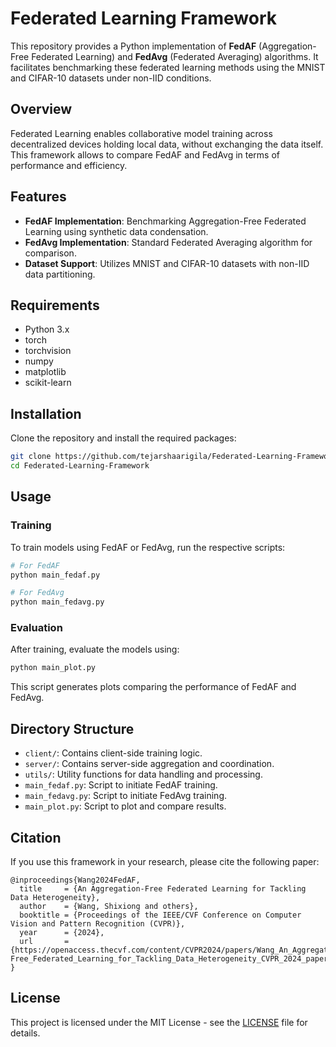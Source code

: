 # Federated Learning Framework

This repository provides a Python implementation of **FedAF** (Aggregation-Free Federated Learning) and **FedAvg** (Federated Averaging) algorithms. It facilitates benchmarking these federated learning methods using the MNIST and CIFAR-10 datasets under non-IID conditions.

## Overview

Federated Learning enables collaborative model training across decentralized devices holding local data, without exchanging the data itself. This framework allows to compare FedAF and FedAvg in terms of performance and efficiency.

## Features

- **FedAF Implementation**: Benchmarking Aggregation-Free Federated Learning using synthetic data condensation.
- **FedAvg Implementation**: Standard Federated Averaging algorithm for comparison.
- **Dataset Support**: Utilizes MNIST and CIFAR-10 datasets with non-IID data partitioning.

## Requirements

- Python 3.x
- torch
- torchvision
- numpy
- matplotlib
- scikit-learn

## Installation

Clone the repository and install the required packages:

```bash
git clone https://github.com/tejarshaarigila/Federated-Learning-Framework.git
cd Federated-Learning-Framework
```

## Usage

### Training

To train models using FedAF or FedAvg, run the respective scripts:

```bash
# For FedAF
python main_fedaf.py

# For FedAvg
python main_fedavg.py
```

### Evaluation

After training, evaluate the models using:

```bash
python main_plot.py
```

This script generates plots comparing the performance of FedAF and FedAvg.

## Directory Structure

- `client/`: Contains client-side training logic.
- `server/`: Contains server-side aggregation and coordination.
- `utils/`: Utility functions for data handling and processing.
- `main_fedaf.py`: Script to initiate FedAF training.
- `main_fedavg.py`: Script to initiate FedAvg training.
- `main_plot.py`: Script to plot and compare results.

## Citation

If you use this framework in your research, please cite the following paper:

```
@inproceedings{Wang2024FedAF,
  title     = {An Aggregation-Free Federated Learning for Tackling Data Heterogeneity},
  author    = {Wang, Shixiong and others},
  booktitle = {Proceedings of the IEEE/CVF Conference on Computer Vision and Pattern Recognition (CVPR)},
  year      = {2024},
  url       = {https://openaccess.thecvf.com/content/CVPR2024/papers/Wang_An_Aggregation-Free_Federated_Learning_for_Tackling_Data_Heterogeneity_CVPR_2024_paper.pdf}
}

```

## License

This project is licensed under the MIT License - see the [LICENSE](LICENSE) file for details.
